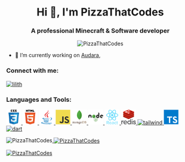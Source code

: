 <h1 align="center">Hi 👋, I'm PizzaThatCodes</h1>
<h3 align="center">A professional Minecraft & Software developer</h3>

<p align="center"> <img src="https://komarev.com/ghpvc/?username=PizzaThatCodes&label=Profile%20views&color=0e75b6&style=flat" alt="PizzaThatCodes" /> </p>

- 🔭 I’m currently working on [Audara](https://audara.pyzatech.com), []()

<h3 align="left">Connect with me:</h3>
<p align="left">
<a href="https://discord.gg/pj8auQEPJU" target="blank"><img align="center" src="https://raw.githubusercontent.com/rahuldkjain/github-profile-readme-generator/master/src/images/icons/Social/discord.svg" alt="lilith" height="30" width="40" /></a>
</p>

<h3 align="left">Languages and Tools:</h3>
 <a href="https://www.w3schools.com/css/" target="_blank" rel="noreferrer"> <img src="https://raw.githubusercontent.com/devicons/devicon/master/icons/css3/css3-original-wordmark.svg" alt="css3" width="40" height="40"/> </a> <a href="https://www.w3.org/html/" target="_blank" rel="noreferrer"> <img src="https://raw.githubusercontent.com/devicons/devicon/master/icons/html5/html5-original-wordmark.svg" alt="html5" width="40" height="40"/> </a> <a href="https://www.java.com" target="_blank" rel="noreferrer"> <img src="https://raw.githubusercontent.com/devicons/devicon/master/icons/java/java-original.svg" alt="java" width="40" height="40"/> </a> <a href="https://developer.mozilla.org/en-US/docs/Web/JavaScript" target="_blank" rel="noreferrer"> <img src="https://raw.githubusercontent.com/devicons/devicon/master/icons/javascript/javascript-original.svg" alt="javascript" width="40" height="40"/> </a> <a href="https://www.mongodb.com/" target="_blank" rel="noreferrer"> <img src="https://raw.githubusercontent.com/devicons/devicon/master/icons/mongodb/mongodb-original-wordmark.svg" alt="mongodb" width="40" height="40"/> </a> <a href="https://nodejs.org" target="_blank" rel="noreferrer"> <img src="https://raw.githubusercontent.com/devicons/devicon/master/icons/nodejs/nodejs-original-wordmark.svg" alt="nodejs" width="40" height="40"/> </a> <a href="https://reactjs.org/" target="_blank" rel="noreferrer"> <img src="https://raw.githubusercontent.com/devicons/devicon/master/icons/react/react-original-wordmark.svg" alt="react" width="40" height="40"/> </a> <a href="https://redis.io" target="_blank" rel="noreferrer"> <img src="https://raw.githubusercontent.com/devicons/devicon/master/icons/redis/redis-original-wordmark.svg" alt="redis" width="40" height="40"/> </a> </a> <a href="https://tailwindcss.com/" target="_blank" rel="noreferrer"> <img src="https://www.vectorlogo.zone/logos/tailwindcss/tailwindcss-icon.svg" alt="tailwind" width="40" height="40"/> </a> <a href="https://www.typescriptlang.org/" target="_blank" rel="noreferrer"> <img src="https://raw.githubusercontent.com/devicons/devicon/master/icons/typescript/typescript-original.svg" alt="typescript" width="40" height="40"/> </a> <a href="" target="_blank" rel="noreferrer"> <img src="https://cdn.jsdelivr.net/gh/devicons/devicon@latest/icons/dart/dart-original.svg" alt="dart" width="40" height="40" /></p>

<p><img align="left" src="https://github-readme-stats.vercel.app/api/top-langs?username=PizzaThatCodes&show_icons=true&locale=en&layout=compact" alt="PizzaThatCodes" /></p>

<p>&nbsp;<img align="center" src="https://github-readme-stats.vercel.app/api?username=PizzaThatCodes&show_icons=true&locale=en" alt="PizzaThatCodes" /></p>

<p><img align="center" src="https://github-readme-streak-stats.herokuapp.com/?user=PizzaThatCodes&" alt="PizzaThatCodes" /></p>
